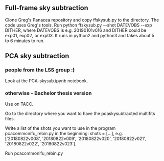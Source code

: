 ## Full-frame sky subtraction

Clone Greg's Panacea repository and copy ffskysub.py to the directory. The code uses Greg's tools.
Run python ffskysub.py --shot DATEVOBS --exp DITHER, where DATEVOBS is e.g. 20190101v016 and DITHER could be exp01, exp02, or exp03.
It runs in python2 and python3 and takes about 5 to 6 minutes to run. 


## PCA sky subtraction

### people from the LSS group :)

Look at the PCA-skysub.ipynb notebook.

### otherwise - Bachelor thesis version

Use on TACC.

Go to the directory where you want to have the pcaskysubtracted multifits files.

Write a list of the shots you want to use in the program pcacommonifu_rebin.py in the beginning: shots = [...], e.g. ['20180822v008', '20180822v009', '20180822v020', '20180822v021', '20180822v022', '20180822v023'].

Run pcacommonifu_rebin.py
